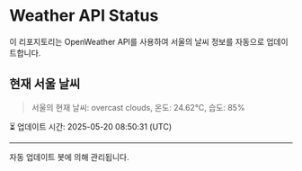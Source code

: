 
# Weather API Status

이 리포지토리는 OpenWeather API를 사용하여 서울의 날씨 정보를 자동으로 업데이트합니다.

## 현재 서울 날씨
> 서울의 현재 날씨: overcast clouds, 온도: 24.62°C, 습도: 85%

⏳ 업데이트 시간: 2025-05-20 08:50:31 (UTC)

---
자동 업데이트 봇에 의해 관리됩니다.
